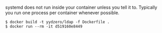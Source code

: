 

systemd does not run inside your container unless you tell it to. Typically you
run one process per container whenever possible.

    $ docker build -t yydzero/ldap -f Dockerfile .
    $ docker run --rm -it d519160e8449
